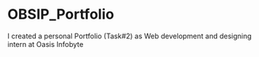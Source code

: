 # OBSIP_Portfolio
I created a personal Portfolio (Task#2) as Web development and designing intern at Oasis Infobyte
